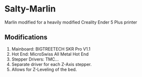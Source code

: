 # Salty-Marlin
Marlin modified for a heavily modified Creality Ender 5 Plus printer

## Modifications
1. Mainboard: BIGTREETECH SKR Pro V1.1
2. Hot End:   MicroSwiss All Metal Hot End
3. Stepper Drivers: TMC...
  1. Separate driver for each Z-Axis stepper.
  2. Allows for Z-Leveling of the bed.
